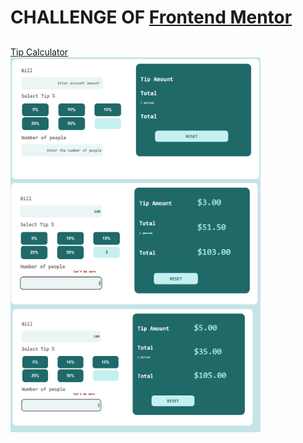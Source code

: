 # CHALLENGE OF <a href="https://www.frontendmentor.io/home" target="_blank"> Frontend Mentor </a>
## 
<a href="https://www.frontendmentor.io/challenges/tip-calculator-app-ugJNGbJUX" target="_blank"> Tip Calculator </a> </br>
<img align="center" alt="img-calculator" height="200" width="400" src="https://github.com/AmandaLimaLuiz/TipCalculator/blob/main/img/tela1.png">
<img align="center" alt="img-calculator" height="200" width="400" src="https://github.com/AmandaLimaLuiz/TipCalculator/blob/main/img/tela2.png">
<img align="center" alt="img-calculator" height="200" width="400" src="https://github.com/AmandaLimaLuiz/TipCalculator/blob/main/img/tela3.png">
